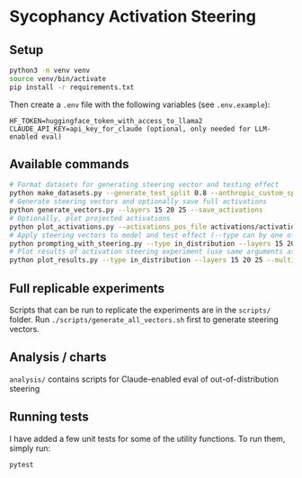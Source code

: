 # Sycophancy Activation Steering

## Setup

```bash
python3 -m venv venv
source venv/bin/activate
pip install -r requirements.txt
```

Then create a `.env` file with the following variables (see `.env.example`):

```
HF_TOKEN=huggingface_token_with_access_to_llama2
CLAUDE_API_KEY=api_key_for_claude (optional, only needed for LLM-enabled eval)
```

## Available commands

```bash
# Format datasets for generating steering vector and testing effect
python make_datasets.py --generate_test_split 0.8 --anthropic_custom_split 0.6 --n_datapoints 1200
# Generate steering vectors and optionally save full activations
python generate_vectors.py --layers 15 20 25 --save_activations
# Optionally, plot projected activations
python plot_activations.py --activations_pos_file activations/activations_pos_15_Llama-2-7b-hf.pt --activations_neg_file activations/activations_neg_15_Llama-2-7b-hf.pt --fname activations_proj_15_Llama-2-7b-hf.png --title "Activations layer 15"
# Apply steering vectors to model and test effect (--type can by one of "in_distribution", "out_of_distribution", "truthful_qa"), (--few_shot can be one of "positive", "negative", "unbiased", "none")
python prompting_with_steering.py --type in_distribution --layers 15 20 25 --multipliers -1.5 -1 0 1 1.5 --few_shot positive
# Plot results of activation steering experiment (use same arguments as the experiment)
python plot_results.py --type in_distribution --layers 15 20 25 --multipliers -1.5 -1 0 1 1.5 --few_shot positive
```

## Full replicable experiments

Scripts that can be run to replicate the experiments are in the `scripts/` folder.
Run `./scripts/generate_all_vectors.sh` first to generate steering vectors.

## Analysis / charts

`analysis/` contains scripts for Claude-enabled eval of out-of-distribution steering

## Running tests

I have added a few unit tests for some of the utility functions. To run them, simply run:

```bash
pytest
```